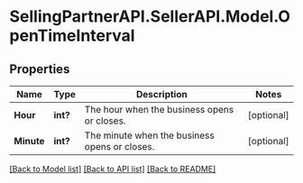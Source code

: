 # SellingPartnerAPI.SellerAPI.Model.OpenTimeInterval
## Properties

Name | Type | Description | Notes
------------ | ------------- | ------------- | -------------
**Hour** | **int?** | The hour when the business opens or closes. | [optional] 
**Minute** | **int?** | The minute when the business opens or closes. | [optional] 

[[Back to Model list]](../README.md#documentation-for-models) [[Back to API list]](../README.md#documentation-for-api-endpoints) [[Back to README]](../README.md)

